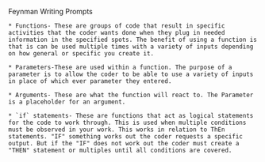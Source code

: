 
Feynman Writing Prompts
		
	* Functions- These are groups of code that result in specific activities that the coder wants done when they plug in needed information in the specified spots. The benefit of using a function is that is can be used multiple times with a variety of inputs depending on how general or specific you create it.

	* Parameters-These are used within a function. The purpose of a parameter is to allow the coder to be able to use a variety of inputs in place of which ever parameter they entered.

	* Arguments- These are what the function will react to. The Parameter is a placeholder for an argument.

	* `if` statements- These are functions that act as logical statements for the code to work through. This is used when multiple conditions must be observed in your work. This works in relation to ThEn statements. "IF" something works out the coder requests a specific output. But if the "IF" does not work out the coder must create a "THEN" statement or multiples until all conditions are covered. 

